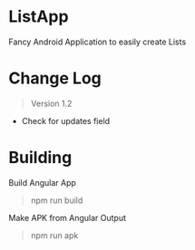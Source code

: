 # ListApp
Fancy Android Application to easily create Lists

# Change Log
> Version 1.2
- Check for updates field

# Building
Build Angular App
> npm run build

Make APK from Angular Output
> npm run apk
